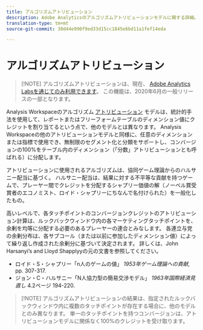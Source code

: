 ```yaml
---
title: アルゴリズムアトリビューション
description: Adobe Analyticsのアルゴリズムアトリビューションモデルに関する詳細。
translation-type: tm+mt
source-git-commit: 30d44e990f9ed33d15cc1845e6bd11a1fef14eda

---
```



# アルゴリズムアトリビューション

> [!NOTE] アルゴリズムアトリビューションは、現在、 [Adobe Analytics Labsを通じてのみ利用できます](https://docs.adobe.com/content/help/en/analytics/analyze/tech-previews/overview.html)。 この機能は、2020年6月の一般リリースの一部となります。

Analysis Workspaceのアルゴリズム [アトリビューション](attribution.md) モデルは、統計的手法を使用して、レポートまたはフリーフォームテーブルのディメンション値にクレジットを割り当てるという点で、他のモデルとは異なります。 Analysis Workspaceの他のアトリビューションモデルと同様に、任意のディメンションまたは指標で使用でき、無制限のセグメント化と分類をサポートし、コンバージョンの100%をテーブル内のディメンション（「分数」アトリビューションとも呼ばれる）に分配します。

アトリビューションに使用されるアルゴリズムは、協同ゲーム理論からのハルサニー配当に基づく。 ハルサニー配当は、結果に対する不平等な貢献を持つゲームで、プレーヤー間でクレジットを分配するシャプリー価値の解（ノーベル賞受賞者のエコノミスト、ロイド・シャプリーにちなんで名付けられた）を一般化したもの。

高いレベルで、各タッチポイントのコンバージョンクレジットのアトリビューション計算は、ルックバックウィンドウ内の各マーケティングタッチポイントを、余剰を均等に分配する必要のあるプレーヤーの連合とみなします。 各連立与党の余剰分布は、各サブコール（または以前に参加したディメンション値）によって繰り返し作成された余剰分に基づいて決定されます。 詳しくは、John Harsanyi’s and Lloyd Shapplyyの元の文書を参照してください。

* ロイド・S・シャプリー「n人のゲームの値」 *1953年ゲーム理論への貢献*, pp. 307-317.
* ジョン・C・ハルサニー「N人協力型の簡易交渉モデル」 *1963年国際経済見直し* 4.2ページ 194-220.

> [!NOTE] アルゴリズムアトリビューションの結果は、指定されたルックバックウィンドウ内に複数のタッチポイントが存在する場合に、他のモデルとのみ異なります。 単一のタッチポイントを持つコンバージョンは、アトリビューションモデルに関係なく100%のクレジットを受け取ります。
